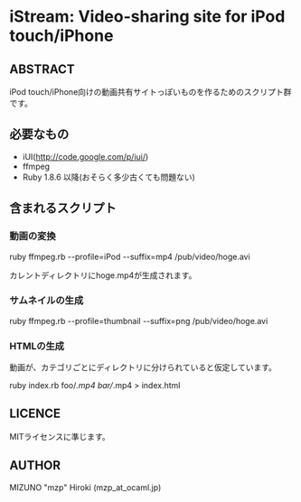 iStream: Video-sharing site for iPod touch/iPhone
=================================================

ABSTRACT
--------
iPod touch/iPhone向けの動画共有サイトっぽいものを作るためのスクリプト群です。


必要なもの
----------
* iUI(http://code.google.com/p/iui/)
* ffmpeg
* Ruby 1.8.6 以降(おそらく多少古くても問題ない)


含まれるスクリプト
------------------

### 動画の変換 ###

 ruby ffmpeg.rb --profile=iPod --suffix=mp4 /pub/video/hoge.avi

カレントディレクトリにhoge.mp4が生成されます。

### サムネイルの生成 ###

 ruby ffmpeg.rb --profile=thumbnail --suffix=png /pub/video/hoge.avi

### HTMLの生成 ###
動画が、カテゴリごとにディレクトリに分けられていると仮定しています。

 ruby index.rb foo/*.mp4 bar/*.mp4 > index.html

LICENCE
-------
MITライセンスに準じます。


AUTHOR
------
MIZUNO "mzp" Hiroki (mzp_at_ocaml.jp)

